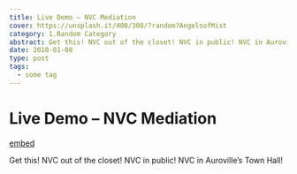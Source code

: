 ```yaml
---
title: Live Demo – NVC Mediation
cover: https://unsplash.it/400/300/?random?AngelsofMist
category: 1.Random Category
abstract: Get this! NVC out of the closet! NVC in public! NVC in Auroville’s Town Hall!
date: 2010-01-08
type: post
tags:
  - some tag
---
```


# Live Demo – NVC Mediation

[embed](https://www.youtube.com/watch?v=3lt-qsmHi0A)

Get this! NVC out of the closet! NVC in public! NVC in Auroville’s Town Hall!


